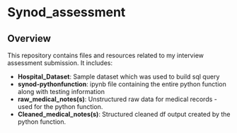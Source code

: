 # Synod_assessment


## Overview
This repository contains files and resources related to my interview assessment submission. It includes:
- **Hospital_Dataset**: Sample dataset which was used to build sql query
- **synod-pythonfunction**: ipynb file  containing the entire python function along with testing information
- **raw_medical_notes(s)**: Unstructured raw data for medical records - used for the python function.
- **Cleaned_medical_notes(s)**: Structured cleaned df output created by the python function.
